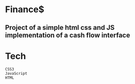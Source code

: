 # Finance$

## Project of a simple html css and JS implementation of a cash flow interface

# Tech
    CSS3
    JavaScript
    HTML

